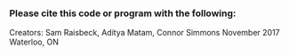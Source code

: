 ### Please cite this code or program with the following:
Creators: Sam Raisbeck, Aditya Matam, Connor Simmons
November 2017
Waterloo, ON
